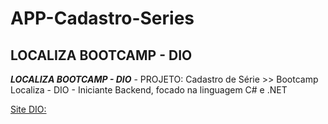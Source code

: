 # APP-Cadastro-Series
## LOCALIZA BOOTCAMP - DIO

_**LOCALIZA BOOTCAMP - DIO**_ - PROJETO: Cadastro de Série >> Bootcamp Localiza - DIO - Iniciante Backend, focado na linguagem C# e .NET


[Site DIO:](//https://www.dio.me/)


